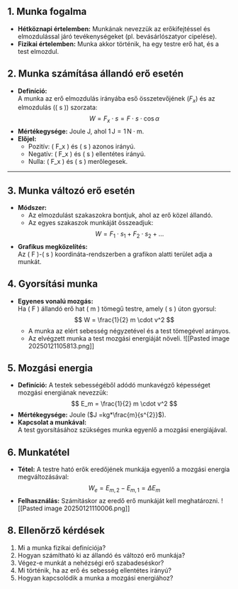 ## 1. Munka fogalma
- **Hétköznapi értelemben:** Munkának nevezzük az erőkifejtéssel és elmozdulással járó tevékenységeket (pl. bevásárlószatyor cipelése).
- **Fizikai értelemben:** Munka akkor történik, ha egy testre erő hat, és a test elmozdul.

## 2. Munka számítása állandó erő esetén
- **Definíció:**  
  A munka az erő elmozdulás irányába eső összetevőjének ($F_x$) és az elmozdulás (\( s \)) szorzata:  
  $$
  W = F_x \cdot s = F \cdot s \cdot \cos \alpha
  $$
- **Mértékegysége:** Joule $\text{J}$, ahol  $1 \, \text{J} = 1 \, \text{N} \cdot \text{m}$.
- **Előjel:**
  - Pozitív: \( F_x \) és \( s \) azonos irányú.
  - Negatív: \( F_x \) és \( s \) ellentétes irányú.
  - Nulla: \( F_x \) és \( s \) merőlegesek.

---

## 3. Munka változó erő esetén
- **Módszer:**  
  - Az elmozdulást szakaszokra bontjuk, ahol az erő közel állandó.
  - Az egyes szakaszok munkáját összeadjuk:
    $$
    W = F_1 \cdot s_1 + F_2 \cdot s_2 + \dots
    $$
- **Grafikus megközelítés:**  
  Az \( F \)-\( s \) koordináta-rendszerben a grafikon alatti terület adja a munkát.

## 4. Gyorsítási munka
- **Egyenes vonalú mozgás:**  
  Ha \( F \) állandó erő hat \( m \) tömegű testre, amely \( s \) úton gyorsul:
  $$
  W = \frac{1}{2} m \cdot v^2
  $$
  - A munka az elért sebesség négyzetével és a test tömegével arányos.
  - Az elvégzett munka a test mozgási energiáját növeli.
![[Pasted image 20250121105813.png]]
## 5. Mozgási energia
- **Definíció:** A testek sebességéből adódó munkavégző képességet mozgási energiának nevezzük:
  $$
  E_m = \frac{1}{2} m \cdot v^2
  $$
- **Mértékegysége:** Joule ($J =kg*\frac{m}{s^{2}}$).  
- **Kapcsolat a munkával:**  
  A test gyorsításához szükséges munka egyenlő a mozgási energiájával.

## 6. Munkatétel
- **Tétel:** A testre ható erők eredőjének munkája egyenlő a mozgási energia megváltozásával:
  $$
  W_e = E_{m,2} - E_{m,1} = \Delta E_m
  $$
- **Felhasználás:** Számításkor az eredő erő munkáját kell meghatározni.
![[Pasted image 20250121110006.png]]

## **8. Ellenőrző kérdések**
1. Mi a munka fizikai definíciója?
2. Hogyan számítható ki az állandó és változó erő munkája?
3. Végez-e munkát a nehézségi erő szabadeséskor?
4. Mi történik, ha az erő és sebesség ellentétes irányú?
5. Hogyan kapcsolódik a munka a mozgási energiához?